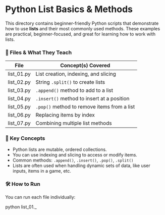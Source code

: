 # Python List Basics & Methods

This directory contains beginner-friendly Python scripts that demonstrate how to use **lists** and their most commonly used methods. These examples are practical, beginner-focused, and great for learning how to work with lists.




### 📁 Files & What They Teach

| File          | Concept(s) Covered                            |
|---------------|-----------------------------------------------|
| list_01.py    | List creation, indexing, and slicing          |
| list_02.py    | String `.split()` to create lists             |
| list_03.py    | `.append()` method to add to a list           |
| list_04.py    | `.insert()` method to insert at a position    |
| list_05.py    | `.pop()` method to remove items from a list   |
| list_06.py    | Replacing items by index                      |
| list_07.py    | Combining multiple list methods               |




### 🧠 Key Concepts

- Python lists are mutable, ordered collections.
- You can use indexing and slicing to access or modify items.
- Common methods: `.append()`, `.insert()`, `.pop()`, `.split()`
- Lists are often used when handling dynamic sets of data, like user inputs, items in a game, etc.



### 🛠 How to Run

You can run each file individually:

python list_01._

